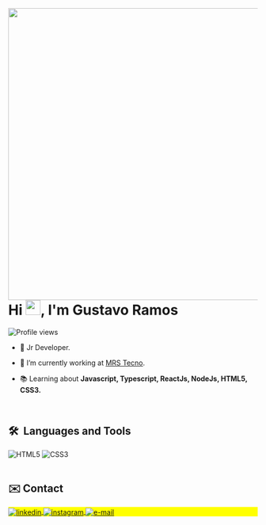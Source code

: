 <img align="right" height="590em" src="https://raw.githubusercontent.com/gist/gus-pixel/d6a254aeadd1e8287615bcb9b0cd10e9/raw/8cd69bc3564215f2ce317faa44f7bdf758c8b75a/githubcard.svg"/>
<h1 align="left">Hi <img src="https://raw.githubusercontent.com/gus-pixel/gus-pixel/master/hi.gif" height="30px">, I'm Gustavo Ramos</h1>
<p align="left"> <img src="https://komarev.com/ghpvc/?username=gus-pixel&color=#000" alt="Profile views" /> </p>

- 🎲 Jr Developer.

- 🚀 I’m currently working at [MRS Tecno](www.mrstecno.com.br).

- 📚 Learning about **Javascript, Typescript, ReactJs, NodeJs, HTML5, CSS3.**

<br>

## 🛠 &nbsp;Languages and Tools
![HTML5](https://img.shields.io/badge/HTML-239120?style=for-the-badge&logo=html5&logoColor=white)
![CSS3](https://img.shields.io/badge/CSS-239120?&style=for-the-badge&logo=css3&logoColor=white)
<br><br>

## ✉️ Contact

<p align="left" style="background:yellow">
<a href="https://www.linkedin.com/in/luizmiguelp" target="_blank">
  <img align="center" src="https://img.shields.io/badge/-luizmiguelproenca-05122A?style=flat&logo=linkedin" alt="linkedin"/>
</a>
<a href="https://www.instagram.com/luiz.analytics" target="_blank">
 <img align="center" src="https://img.shields.io/badge/-luiz.analytics-05122A?style=flat&logo=instagram" alt="instagram"/>
</a>
  <a href="mailto:luizmiguelproenca@gmail.com" target="_blank">
 <img align="center" src="https://img.shields.io/badge/-luizmiguelproenca@gmail.com-05122A?style=flat&logo=gmail" alt="e-mail"/>
</a>
</p>
